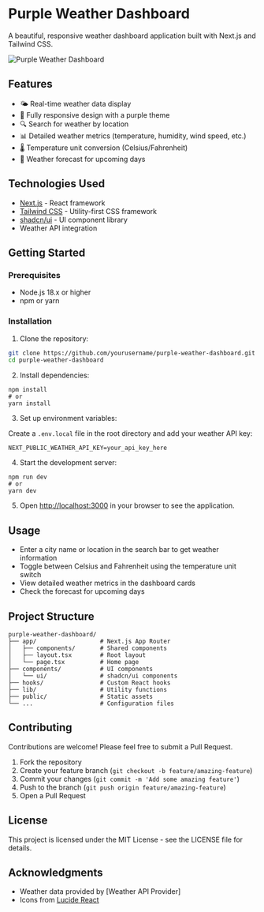 # Purple Weather Dashboard

A beautiful, responsive weather dashboard application built with Next.js and Tailwind CSS.

![Purple Weather Dashboard](https://placeholder.svg?height=300&width=600)

## Features

- 🌤️ Real-time weather data display
- 📱 Fully responsive design with a purple theme
- 🔍 Search for weather by location
- 📊 Detailed weather metrics (temperature, humidity, wind speed, etc.)
- 🌡️ Temperature unit conversion (Celsius/Fahrenheit)
- 📅 Weather forecast for upcoming days

## Technologies Used

- [Next.js](https://nextjs.org/) - React framework
- [Tailwind CSS](https://tailwindcss.com/) - Utility-first CSS framework
- [shadcn/ui](https://ui.shadcn.com/) - UI component library
- Weather API integration

## Getting Started

### Prerequisites

- Node.js 18.x or higher
- npm or yarn

### Installation

1. Clone the repository:

```bash
git clone https://github.com/yourusername/purple-weather-dashboard.git
cd purple-weather-dashboard
```

2. Install dependencies:


```shellscript
npm install
# or
yarn install
```

3. Set up environment variables:


Create a `.env.local` file in the root directory and add your weather API key:

```plaintext
NEXT_PUBLIC_WEATHER_API_KEY=your_api_key_here
```

4. Start the development server:


```shellscript
npm run dev
# or
yarn dev
```

5. Open [http://localhost:3000](http://localhost:3000) in your browser to see the application.


## Usage

- Enter a city name or location in the search bar to get weather information
- Toggle between Celsius and Fahrenheit using the temperature unit switch
- View detailed weather metrics in the dashboard cards
- Check the forecast for upcoming days


## Project Structure

```plaintext
purple-weather-dashboard/
├── app/                  # Next.js App Router
│   ├── components/       # Shared components
│   ├── layout.tsx        # Root layout
│   └── page.tsx          # Home page
├── components/           # UI components
│   └── ui/               # shadcn/ui components
├── hooks/                # Custom React hooks
├── lib/                  # Utility functions
├── public/               # Static assets
└── ...                   # Configuration files
```

## Contributing

Contributions are welcome! Please feel free to submit a Pull Request.

1. Fork the repository
2. Create your feature branch (`git checkout -b feature/amazing-feature`)
3. Commit your changes (`git commit -m 'Add some amazing feature'`)
4. Push to the branch (`git push origin feature/amazing-feature`)
5. Open a Pull Request


## License

This project is licensed under the MIT License - see the LICENSE file for details.

## Acknowledgments

- Weather data provided by [Weather API Provider]
- Icons from [Lucide React](https://lucide.dev/)


